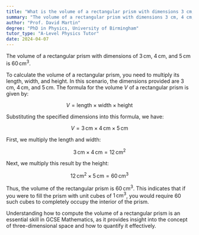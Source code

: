 ```yaml
---
title: "What is the volume of a rectangular prism with dimensions 3 cm, 4 cm, and 5 cm?"
summary: "The volume of a rectangular prism with dimensions 3 cm, 4 cm, and 5 cm is 60 cubic centimetres."
author: "Prof. David Martin"
degree: "PhD in Physics, University of Birmingham"
tutor_type: "A-Level Physics Tutor"
date: 2024-04-07
---
```


The volume of a rectangular prism with dimensions of $3 \, \text{cm}$, $4 \, \text{cm}$, and $5 \, \text{cm}$ is $60 \, \text{cm}^3$.

To calculate the volume of a rectangular prism, you need to multiply its length, width, and height. In this scenario, the dimensions provided are $3 \, \text{cm}$, $4 \, \text{cm}$, and $5 \, \text{cm}$. The formula for the volume $V$ of a rectangular prism is given by:

$$
V = \text{length} \times \text{width} \times \text{height}
$$

Substituting the specified dimensions into this formula, we have:

$$
V = 3 \, \text{cm} \times 4 \, \text{cm} \times 5 \, \text{cm}
$$

First, we multiply the length and width:

$$
3 \, \text{cm} \times 4 \, \text{cm} = 12 \, \text{cm}^2
$$

Next, we multiply this result by the height:

$$
12 \, \text{cm}^2 \times 5 \, \text{cm} = 60 \, \text{cm}^3
$$

Thus, the volume of the rectangular prism is $60 \, \text{cm}^3$. This indicates that if you were to fill the prism with unit cubes of $1 \, \text{cm}^3$, you would require $60$ such cubes to completely occupy the interior of the prism.

Understanding how to compute the volume of a rectangular prism is an essential skill in GCSE Mathematics, as it provides insight into the concept of three-dimensional space and how to quantify it effectively.
    